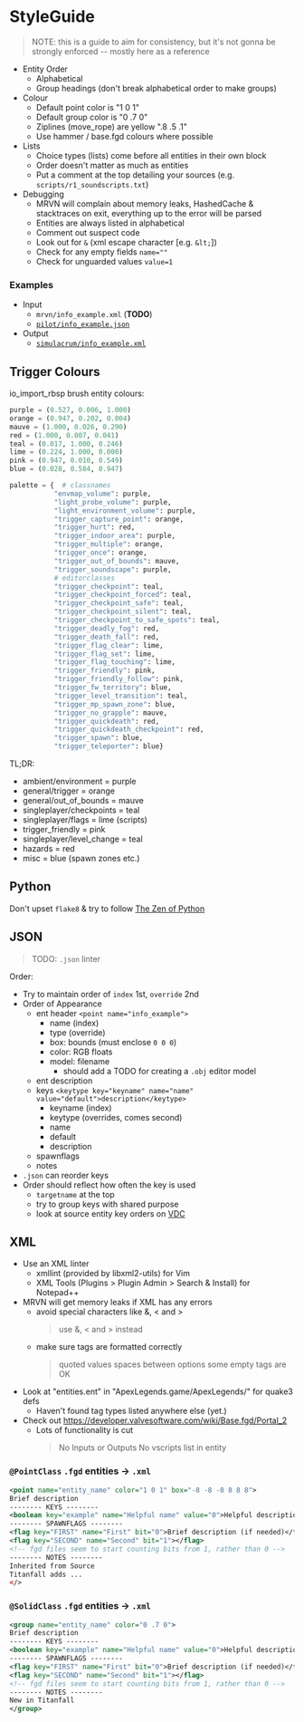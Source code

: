 # StyleGuide

> NOTE: this is a guide to aim for consistency, but it's not gonna be strongly enforced
> -- mostly here as a reference

 - Entity Order
   * Alphabetical
   * Group headings (don't break alphabetical order to make groups)
 - Colour
   * Default point color is "1 0 1"
   * Default group color is "0 .7 0"
   * Ziplines (move_rope) are yellow ".8 .5 .1"
   * Use hammer / base.fgd colours where possible
 - Lists
   * Choice types (lists) come before all entities in their own block
   * Order doesn't matter as much as entities
   * Put a comment at the top detailing your sources (e.g. `scripts/r1_soundscripts.txt`)
 - Debugging
   * MRVN will complain about memory leaks, HashedCache & stacktraces on exit, everything up to the error will be parsed
   * Entities are always listed in alphabetical
   * Comment out suspect code
   * Look out for `&` (xml escape character [e.g. `&lt;`])
   * Check for any empty fields `name=""`
   * Check for unguarded values `value=1`


### Examples
 * Input
   - `mrvn/info_example.xml` (**TODO**)
   - [`pilot/info_example.json`](https://github.com/MRVN-radiant/MRVN-entities/blob/maste/pilot/info_example.json)
 * Output
   - [`simulacrum/info_example.xml`](https://github.com/MRVN-radiant/MRVN-entities/blob/maste/simulacrum/info_example.ent)

## Trigger Colours

io_import_rbsp brush entity colours:
    
```python
purple = (0.527, 0.006, 1.000)
orange = (0.947, 0.202, 0.004)
mauve = (1.000, 0.026, 0.290)
red = (1.000, 0.007, 0.041)
teal = (0.017, 1.000, 0.246)
lime = (0.224, 1.000, 0.000)
pink = (0.947, 0.010, 0.549)
blue = (0.028, 0.584, 0.947)

palette = {  # classnames
           "envmap_volume": purple,
           "light_probe_volume": purple,
           "light_environment_volume": purple,
           "trigger_capture_point": orange,
           "trigger_hurt": red,
           "trigger_indoor_area": purple,
           "trigger_multiple": orange,
           "trigger_once": orange,
           "trigger_out_of_bounds": mauve,
           "trigger_soundscape": purple,
           # editorclasses
           "trigger_checkpoint": teal,
           "trigger_checkpoint_forced": teal,
           "trigger_checkpoint_safe": teal,
           "trigger_checkpoint_silent": teal,
           "trigger_checkpoint_to_safe_spots": teal,
           "trigger_deadly_fog": red,
           "trigger_death_fall": red,
           "trigger_flag_clear": lime,
           "trigger_flag_set": lime,
           "trigger_flag_touching": lime,
           "trigger_friendly": pink,
           "trigger_friendly_follow": pink,
           "trigger_fw_territory": blue,
           "trigger_level_transition": teal,
           "trigger_mp_spawn_zone": blue,
           "trigger_no_grapple": mauve,
           "trigger_quickdeath": red,
           "trigger_quickdeath_checkpoint": red,
           "trigger_spawn": blue,
           "trigger_teleporter": blue}
```

TL;DR:
 - ambient/environment = purple
 - general/trigger = orange
 - general/out_of_bounds = mauve
 - singleplayer/checkpoints = teal
 - singleplayer/flags = lime (scripts)
 - trigger_friendly = pink
 - singleplayer/level_change = teal
 - hazards = red
 - misc = blue (spawn zones etc.)


## Python

Don't upset `flake8` & try to follow [The Zen of Python](https://peps.python.org/pep-0020/)

  
## JSON

> TODO: `.json` linter

Order:
 - Try to maintain order of `index` 1st, `override` 2nd
 - Order of Appearance
   * ent header
     `<point name="info_example">`
     - name (index)
     - type (override)
     - box: bounds (must enclose `0 0 0`)
     - color: RGB floats
     - model: filename
       * should add a TODO for creating a `.obj` editor model
   * ent description
   * keys
     `<keytype key="keyname" name="name" value="default">description</keytype>`
     - keyname (index)
     - keytype (overrides, comes second)
     - name
     - default
     - description
   * spawnflags
   * notes
 - `.json` can reorder keys
 - Order should reflect how often the key is used
   * `targetname` at the top
   * try to group keys with shared purpose
   * look at source entity key orders on [VDC](https://developer.valvesoftware.com/wiki/List_of_Team_Fortress_2_Entities)


## XML

* Use an XML linter
   - xmllint (provided by libxml2-utils) for Vim
   - XML Tools (Plugins > Plugin Admin > Search & Install) for Notepad++
 * MRVN will get memory leaks if XML has any errors
   - avoid special characters like &, < and >
     > use &amp;, &lt; and &gt; instead
   - make sure tags are formatted correctly
     > quoted values
     > spaces between options
     > some empty tags are OK
 * Look at "entities.ent" in "ApexLegends.game/ApexLegends/" for quake3 defs
   - Haven't found tag types listed anywhere else (yet.)
 * Check out https://developer.valvesoftware.com/wiki/Base.fgd/Portal_2
   - Lots of functionality is cut
     > No Inputs or Outputs
     > No vscripts list in entity


### `@PointClass` `.fgd` entities -> `.xml`

```xml
<point name="entity_name" color="1 0 1" box="-8 -8 -8 8 8 8">
Brief description
-------- KEYS --------
<boolean key="example" name="Helpful name" value="0">Helpful description (default=false)</boolean>
-------- SPAWNFLAGS --------
<flag key="FIRST" name="First" bit="0">Brief description (if needed)</flag>
<flag key="SECOND" name="Second" bit="1"></flag>
<!-- fgd files seem to start counting bits from 1, rather than 0 -->
-------- NOTES --------
Inherited from Source
Titanfall adds ...
</>
```


### `@SolidClass` `.fgd` entities -> `.xml`
```xml
<group name="entity_name" color="0 .7 0">
Brief description
-------- KEYS --------
<boolean key="example" name="Helpful name" value="0">Helpful description (default=false)</boolean>
-------- SPAWNFLAGS --------
<flag key="FIRST" name="First" bit="0">Brief description (if needed)</flag>
<flag key="SECOND" name="Second" bit="1"></flag>
<!-- fgd files seem to start counting bits from 1, rather than 0 -->
-------- NOTES --------
New in Titanfall
</group>
```